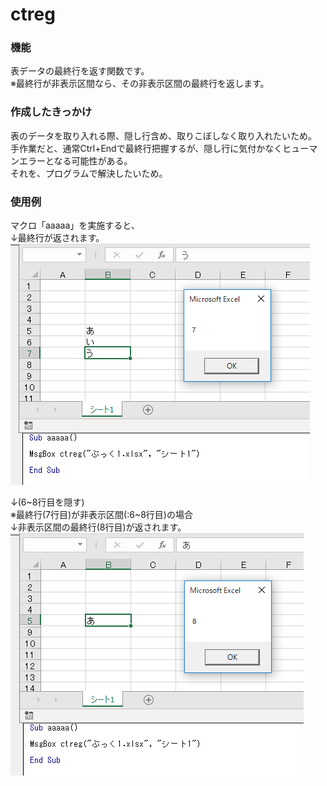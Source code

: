 # ctreg
### 機能
表データの最終行を返す関数です。  
※最終行が非表示区間なら、その非表示区間の最終行を返します。

### 作成したきっかけ
表のデータを取り入れる際、隠し行含め、取りこぼしなく取り入れたいため。  
手作業だと、通常Ctrl+Endで最終行把握するが、隠し行に気付かなくヒューマンエラーとなる可能性がある。  
それを、プログラムで解決したいため。  

### 使用例
マクロ「aaaaa」を実施すると、  
↓最終行が返されます。  
![img](sono1n.PNG)

↓(6~8行目を隠す)  
※最終行(7行目)が非表示区間(:6~8行目)の場合  
↓非表示区間の最終行(8行目)が返されます。  
![img](sono2.PNG)

